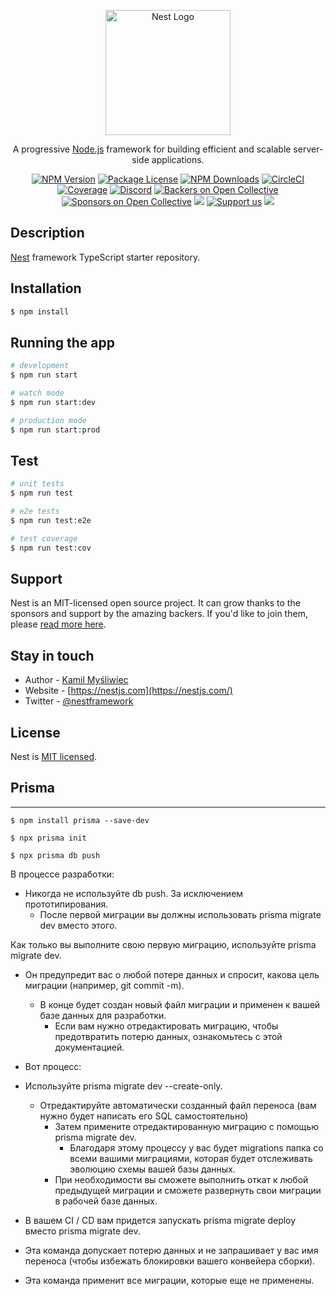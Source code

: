 <p align="center">
  <a href="http://nestjs.com/" target="blank"><img src="https://nestjs.com/img/logo-small.svg" width="200" alt="Nest Logo" /></a>
</p>

[circleci-image]: https://img.shields.io/circleci/build/github/nestjs/nest/master?token=abc123def456
[circleci-url]: https://circleci.com/gh/nestjs/nest

  <p align="center">A progressive <a href="http://nodejs.org" target="_blank">Node.js</a> framework for building efficient and scalable server-side applications.</p>
    <p align="center">
<a href="https://www.npmjs.com/~nestjscore" target="_blank"><img src="https://img.shields.io/npm/v/@nestjs/core.svg" alt="NPM Version" /></a>
<a href="https://www.npmjs.com/~nestjscore" target="_blank"><img src="https://img.shields.io/npm/l/@nestjs/core.svg" alt="Package License" /></a>
<a href="https://www.npmjs.com/~nestjscore" target="_blank"><img src="https://img.shields.io/npm/dm/@nestjs/common.svg" alt="NPM Downloads" /></a>
<a href="https://circleci.com/gh/nestjs/nest" target="_blank"><img src="https://img.shields.io/circleci/build/github/nestjs/nest/master" alt="CircleCI" /></a>
<a href="https://coveralls.io/github/nestjs/nest?branch=master" target="_blank"><img src="https://coveralls.io/repos/github/nestjs/nest/badge.svg?branch=master#9" alt="Coverage" /></a>
<a href="https://discord.gg/G7Qnnhy" target="_blank"><img src="https://img.shields.io/badge/discord-online-brightgreen.svg" alt="Discord"/></a>
<a href="https://opencollective.com/nest#backer" target="_blank"><img src="https://opencollective.com/nest/backers/badge.svg" alt="Backers on Open Collective" /></a>
<a href="https://opencollective.com/nest#sponsor" target="_blank"><img src="https://opencollective.com/nest/sponsors/badge.svg" alt="Sponsors on Open Collective" /></a>
  <a href="https://paypal.me/kamilmysliwiec" target="_blank"><img src="https://img.shields.io/badge/Donate-PayPal-ff3f59.svg"/></a>
    <a href="https://opencollective.com/nest#sponsor"  target="_blank"><img src="https://img.shields.io/badge/Support%20us-Open%20Collective-41B883.svg" alt="Support us"></a>
  <a href="https://twitter.com/nestframework" target="_blank"><img src="https://img.shields.io/twitter/follow/nestframework.svg?style=social&label=Follow"></a>
</p>
  <!--[![Backers on Open Collective](https://opencollective.com/nest/backers/badge.svg)](https://opencollective.com/nest#backer)
  [![Sponsors on Open Collective](https://opencollective.com/nest/sponsors/badge.svg)](https://opencollective.com/nest#sponsor)-->

## Description

[Nest](https://github.com/nestjs/nest) framework TypeScript starter repository.

## Installation

```bash
$ npm install
```

## Running the app

```bash
# development
$ npm run start

# watch mode
$ npm run start:dev

# production mode
$ npm run start:prod
```

## Test

```bash
# unit tests
$ npm run test

# e2e tests
$ npm run test:e2e

# test coverage
$ npm run test:cov
```

## Support

Nest is an MIT-licensed open source project. It can grow thanks to the sponsors and support by the amazing backers. If you'd like to join them, please [read more here](https://docs.nestjs.com/support).

## Stay in touch

- Author - [Kamil Myśliwiec](https://kamilmysliwiec.com)
- Website - [https://nestjs.com](https://nestjs.com/)
- Twitter - [@nestframework](https://twitter.com/nestframework)

## License

Nest is [MIT licensed](LICENSE).


## Prisma
****

````
$ npm install prisma --save-dev

$ npx prisma init

$ npx prisma db push
````

В процессе разработки:
  - Никогда не используйте db push. За исключением прототипирования.
    - После первой миграции вы должны использовать prisma migrate dev вместо этого.
    
Как только вы выполните свою первую миграцию, используйте prisma migrate dev.
- Он предупредит вас о любой потере данных и спросит, какова цель миграции (например, git commit -m).
    - В конце будет создан новый файл миграции и применен к вашей базе данных для разработки.
      - Если вам нужно отредактировать миграцию, чтобы предотвратить потерю данных, ознакомьтесь с этой документацией.
- Вот процесс:
- Используйте prisma migrate dev --create-only.
  - Отредактируйте автоматически созданный файл переноса (вам нужно будет написать его SQL самостоятельно)
    - Затем примените отредактированную миграцию с помощью prisma migrate dev.
      - Благодаря этому процессу у вас будет migrations папка со всеми вашими миграциями, которая будет отслеживать эволюцию схемы вашей базы данных.
    - При необходимости вы сможете выполнить откат к любой предыдущей миграции и сможете развернуть свои миграции в рабочей базе данных.


- В вашем CI / CD вам придется запускать prisma migrate deploy вместо prisma migrate dev.
- Эта команда допускает потерю данных и не запрашивает у вас имя переноса (чтобы избежать блокировки вашего конвейера сборки).
- Эта команда применит все миграции, которые еще не применены.

